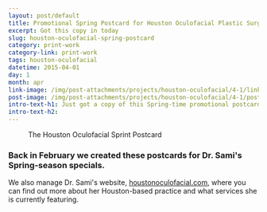 ```yaml
---
layout: post/default
title: Promotional Spring Postcard for Houston Oculofacial Plastic Surgery
excerpt: Got this copy in today
slug: houston-oculofacial-spring-postcard
category: print-work
category-link: print-work
tags: houston-oculofacial
datetime: 2015-04-01
day: 1
month: apr
link-image: /img/post-attachments/projects/houston-oculofacial/4-1/link-banner@2x.jpg
post-image: /img/post-attachments/projects/houston-oculofacial/4-1/post-image.jpg
intro-text-h1: Just got a copy of this Spring-time promotional postcard we made for Dr. Mirwat Sami
intro-text-h2:
---
```

<article id="hof-spring-postcard">
	<div class="row padding" id="one">
		<figure>
			<img src="{{ site.blog_cdn }}/img/post-attachments/projects/houston-oculofacial/4-1/post-image.jpg" alt="">
			<figcaption>The Houston Oculofacial Sprint Postcard</figcaption>
		</figure>
		<div class="verbiage">
			<h3>Back in February we created these postcards for Dr. Sami's Spring-season specials.</h3>
		</div>
	</div>
	<div class="row padding" id="two">
		<p>We also manage Dr. Sami's website, <a href="http://houstonoculofacial.com" class="underlined-link" target="_blank">houstonoculofacial.com</a>, where you can find out more about her Houston-based practice and what services she is currently featuring.</p>
	</div>
</article>